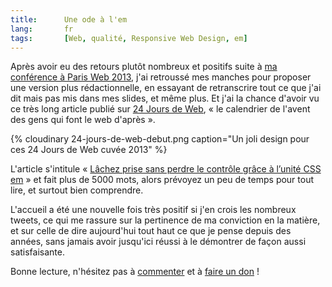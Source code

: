 ```yaml
---
title:      Une ode à l'em
lang:       fr
tags:       [Web, qualité, Responsive Web Design, em]
---
```


Après avoir eu des retours plutôt nombreux et positifs suite à [ma conférence à Paris Web 2013](/2013/10/ma-conference-a-paris-web-2013.html), j'ai retroussé mes manches pour proposer une version plus rédactionnelle, en essayant de retranscrire tout ce que j'ai dit mais pas mis dans mes slides, et même plus. Et j'ai la chance d'avoir vu ce très long article publié sur [24 Jours de Web](http://www.24joursdeweb.fr/), « le calendrier de l'avent des gens qui font le web d'après ».

{% cloudinary 24-jours-de-web-debut.png caption="Un joli design pour ces 24 Jours de Web cuvée 2013" %}

L'article s'intitule « [Lâchez prise sans perdre le contrôle grâce à l’unité CSS em](http://www.24joursdeweb.fr/2013/lachez-prise-sans-perdre-le-controle-grace-a-l-unite-css-em/) » et fait plus de 5000 mots, alors prévoyez un peu de temps pour tout lire, et surtout bien comprendre.

L'accueil a été une nouvelle fois très positif si j'en crois les nombreux tweets, ce qui me rassure sur la pertinence de ma conviction en la matière, et sur celle de dire aujourd'hui tout haut ce que je pense depuis des années, sans jamais avoir jusqu'ici réussi à le démontrer de façon aussi satisfaisante.

Bonne lecture, n'hésitez pas à [commenter](http://www.24joursdeweb.fr/2013/lachez-prise-sans-perdre-le-controle-grace-a-l-unite-css-em/#commentaires) et à [faire un don](http://www.24joursdeweb.fr/2013/lachez-prise-sans-perdre-le-controle-grace-a-l-unite-css-em/#don) !

